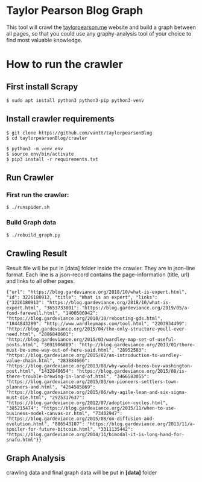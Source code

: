 
# Taylor Pearson Blog Graph     
    
This tool will crawl the [taylorpearson.me](taylorpearson.me) website and build a graph between all pages, so that you could use any graphy-analysis tool of your choice to find most valuable knowledge.  
    
# How to run the crawler    
 ## First install Scrapy 

    $ sudo apt install python3 python3-pip python3-venv  
    
## Install crawler requirements  

    $ git clone https://github.com/vantt/taylorpearsonBlog  
    $ cd taylorpearsonBlog/crawler 
    
    $ python3 -m venv env  
    $ source env/bin/activate  
    $ pip3 install -r requirements.txt  

  
## Run Crawler  
### First run the crawler:  

    $ ./runspider.sh  

  
### Build Graph data  

    $ ./rebuild_graph.py  


## Crawling Result
Result file will be put in [data] folder inside the crawler.
They are in json-line format. Each line is a json-record contains the page-information (title, url) and links to all other pages. 

    {"url": "https://blog.gardeviance.org/2018/10/what-is-expert.html", "id": 3226180912, "title": "What is an expert", "links": {"3226180912": "https://blog.gardeviance.org/2018/10/what-is-expert.html", "3653733001": "https://blog.gardeviance.org/2019/05/a-fond-farewell.html", "1400506942": "https://blog.gardeviance.org/2018/10/rebooting-gds.html", "1844843289": "http://www.wardleymaps.com/tool.html", "2203934499": "http://blog.gardeviance.org/2015/04/the-only-structure-youll-ever-need.html", "2886840601": "http://blog.gardeviance.org/2015/03/wardley-map-set-of-useful-posts.html", "3691906889": "http://blog.gardeviance.org/2013/01/there-must-be-some-way-out-of-here-said.html", "28952583": "https://blog.gardeviance.org/2015/02/an-introduction-to-wardley-value-chain.html", "283084666": "https://blog.gardeviance.org/2013/08/why-would-bezos-buy-washington-post.html", "1432840654": "https://blog.gardeviance.org/2015/08/is-there-trouble-brewing-in-land-of.html", "3466583055": "https://blog.gardeviance.org/2015/03/on-pioneers-settlers-town-planners-and.html", "4264585869": "https://blog.gardeviance.org/2015/06/why-agile-lean-and-six-sigma-must-die.html", "2925317637": "https://blog.gardeviance.org/2012/07/adoption-cycles.html", "385215474": "https://blog.gardeviance.org/2015/11/when-to-use-business-model-canvas-or.html", "73402947": "https://blog.gardeviance.org/2015/08/on-diffusion-and-evolution.html", "886543107": "https://blog.gardeviance.org/2013/11/a-spoiler-for-future-bitcoin.html", "3311135442": "https://blog.gardeviance.org/2014/11/bimodal-it-is-long-hand-for-snafu.html"}}

 
## Graph Analysis
crawling data and final graph data will be put in **[data]** folder
